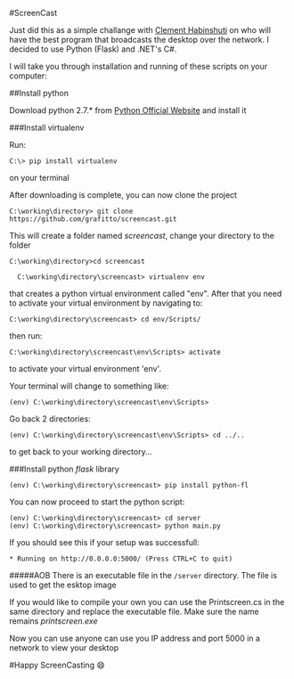 #ScreenCast

Just did this as a simple challange with [Clement Habinshuti](https://www.github.com/habbes) on who will have the best program that broadcasts 
the desktop over the network. I decided to use Python (Flask) and .NET's C#.

I will take you through installation and running of these scripts on your computer:

##Install python

Download python 2.7.* from [Python Official Website](https://www.python.org/downloads/) and install it

###Install virtualenv

Run: 
```
C:\> pip install virtualenv
```
on your terminal


After downloading is complete, you can now clone the project
```
C:\working\directory> git clone https://github.com/grafitto/screencast.git
```
This will create a folder named _screencast_, change your directory to the folder

```
C:\working\directory>cd screencast
```
```
  C:\working\directory\screencast> virtualenv env
```
that creates a python virtual environment called "env".
After that you need to activate your virtual environment by navigating to: 
```
C:\working\directory\screencast> cd env/Scripts/
``` 
then run: 
```
C:\working\directory\screencast\env\Scripts> activate
``` 
to activate your virtual environment 'env'.

Your terminal will change to something like:
```
(env) C:\working\directory\screencast\env\Scripts>
```
Go back 2 directories:
```
(env) C:\working\directory\screencast\env\Scripts> cd ../..
```
to get back to your working directory...

###Install python _flask_ library

```
(env) C:\working\directory\screencast> pip install python-fl
```

You can now proceed to start the python script:

```
(env) C:\working\directory\screencast> cd server
(env) C:\working\directory\screencast> python main.py
```
If you should see this if your setup was successfull:
```
* Running on http://0.0.0.0:5000/ (Press CTRL+C to quit)
```

#####AOB
There is an executable file in the `/server` directory. The file is used to get the esktop image

If you would like to compile your own you can use the Printscreen.cs in the same directory and replace the executable file. Make sure the name remains _printscreen.exe_

Now you can use anyone can use you IP address and port 5000 in a network to view your desktop

#Happy ScreenCasting :smile:


